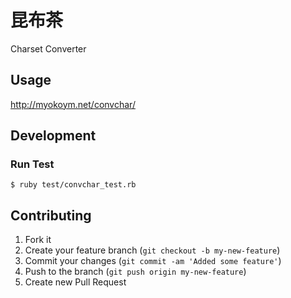 # 昆布茶

Charset Converter

## Usage

http://myokoym.net/convchar/

## Development

### Run Test

    $ ruby test/convchar_test.rb

## Contributing

1. Fork it
2. Create your feature branch (`git checkout -b my-new-feature`)
3. Commit your changes (`git commit -am 'Added some feature'`)
4. Push to the branch (`git push origin my-new-feature`)
5. Create new Pull Request
